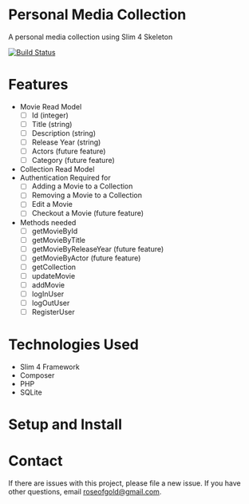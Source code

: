 # Personal Media Collection
A personal media collection using Slim 4 Skeleton

[![Build Status](https://travis-ci.org/roseofgold/personal-media-collection.png?branch=main)](https://travis-ci.org/roseofgold/personal-media-collection)

# Features
- Movie Read Model
  - [ ] Id (integer)
  - [ ] Title (string)
  - [ ] Description (string)
  - [ ] Release Year (string)
  - [ ] Actors (future feature)
  - [ ] Category (future feature)
- Collection Read Model
- Authentication Required for
  - [ ] Adding a Movie to a Collection
  - [ ] Removing a Movie to a Collection
  - [ ] Edit a Movie
  - [ ] Checkout a Movie (future feature)
- Methods needed
  - [ ] getMovieById
  - [ ] getMovieByTitle
  - [ ] getMovieByReleaseYear (future feature)
  - [ ] getMovieByActor (future feature)
  - [ ] getCollection
  - [ ] updateMovie
  - [ ] addMovie
  - [ ] logInUser
  - [ ] logOutUser
  - [ ] RegisterUser

# Technologies Used
- Slim 4 Framework
- Composer
- PHP
- SQLite

# Setup and Install

# Contact
If there are issues with this project, please file a new issue.
If you have other questions, email roseofgold@gmail.com.
